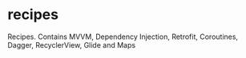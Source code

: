 # recipes
Recipes. Contains MVVM, Dependency Injection, Retrofit, Coroutines, Dagger, RecyclerView, Glide and Maps
